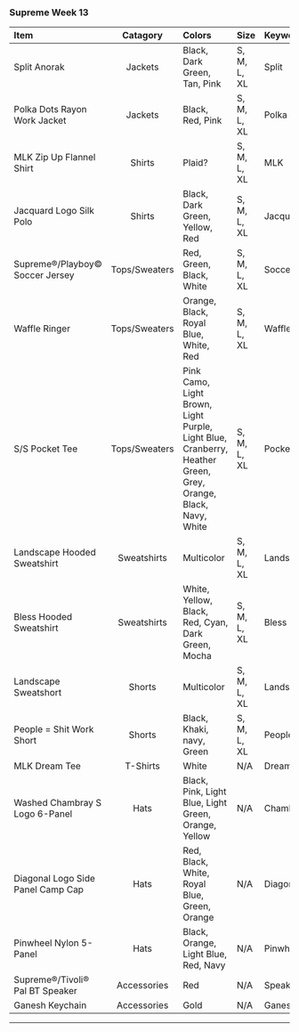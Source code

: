 ### Supreme Week 13 
| **Item**                                                                         | **Catagory**  | **Colors**                                                                          | **Size**    | **Keyword**    |
| :--------------------------------------------------------------------------------|:-------------:| :-----------------------------------------------------------------------------------|:------------|:---------------|
| Split Anorak				                                                       | Jackets       | Black, Dark Green, Tan, Pink                                                        | S, M, L, XL | Split          |
| Polka Dots Rayon Work Jacket                                                     | Jackets       | Black, Red, Pink			                           		                         | S, M, L, XL | Polka          |
| MLK Zip Up Flannel Shirt                                                         | Shirts        | Plaid?				  		                                                         | S, M, L, XL | MLK            |
| Jacquard Logo Silk Polo                                                          | Shirts 	   | Black, Dark Green, Yellow, Red	                                                     | S, M, L, XL | Jacquard       |
| Supreme®/Playboy© Soccer Jersey                                                  | Tops/Sweaters | Red, Green, Black, White								            		         | S, M, L, XL | Soccer         |
| Waffle Ringer		                                                               | Tops/Sweaters | Orange, Black, Royal Blue, White, Red                                               | S, M, L, XL | Waffle         |
| S/S Pocket Tee		                                                           | Tops/Sweaters | Pink Camo, Light Brown, Light Purple, Light Blue, Cranberry, Heather Green, Grey, Orange, Black, Navy, White| S, M, L, XL | Pocket       |
| Landscape Hooded Sweatshirt                                                      | Sweatshirts   | Multicolor							                                                 | S, M, L, XL | Landscape      |
| Bless Hooded Sweatshirt                                                          | Sweatshirts   | White, Yellow, Black, Red, Cyan, Dark Green, Mocha                                  | S, M, L, XL | Bless	        |
| Landscape Sweatshort			                                                   | Shorts 	   | Multicolor 							                           				     | S, M, L, XL | Landscape      |
| People = Shit Work Short			                                               | Shorts        | Black, Khaki, navy, Green				                   							 | S, M, L, XL | People	        |
| MLK Dream Tee				                                                       | T-Shirts	   | White						                                                         | N/A         | Dream          |
| Washed Chambray S Logo 6-Panel	                                               | Hats		   | Black, Pink, Light Blue, Light Green, Orange, Yellow                      		     | N/A         | Chambray       |
| Diagonal Logo Side Panel Camp Cap                                                | Hats		   | Red, Black, White, Royal Blue, Green, Orange		                                 | N/A         | Diagonal       |
| Pinwheel Nylon 5-Panel		                                                   | Hats	       | Black, Orange, Light Blue, Red, Navy   		                  				   	 | N/A         | Pinwheel       |
| Supreme®/Tivoli® Pal BT Speaker 	                                               | Accessories   | Red                                                    							 | N/A         | Speaker        |
| Ganesh Keychain				                                                   | Accessories   | Gold								                                                 | N/A         | Ganesh        |
-------------------------------------------------------------------------------------------------------------------------------------------------------------------------------------------------------------------------
